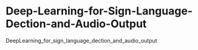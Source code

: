 # Deep-Learning-for-Sign-Language-Dection-and-Audio-Output
DeepLearning_for_sign_language_dection_and_audio_output
